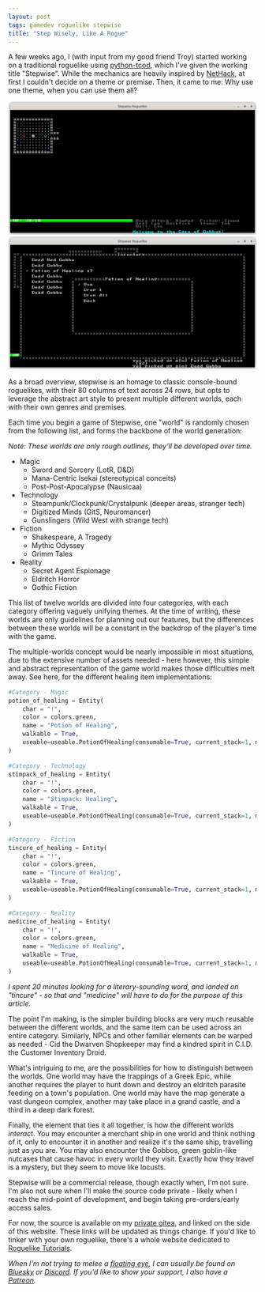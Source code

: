 ```yaml
---
layout: post
tags: gamedev roguelike stepwise
title: "Step Wisely, Like A Rogue"
---
```


A few weeks ago, I (with input from my good friend Troy) started working on a traditional roguelike using [python-tcod](https://github.com/libtcod/python-tcod), which I've given the working title "Stepwise". While the mechanics are heavily inspired by [NetHack](https://makeitbigingames.com/open-source/nethack/), at first I couldn't decide on a theme or premise. Then, it came to me: Why use one theme, when you can use them all?

<!--more-->

![screenshot_01.png](/assets/draft-stepwise/screenshot_01.png)
![screenshot_04.png](/assets/draft-stepwise/screenshot_04.png)

As a broad overview, stepwise is an homage to classic console-bound roguelikes, with their 80 columns of text across 24 rows, but opts to leverage the abstract art style to present multiple different worlds, each with their own genres and premises.

Each time you begin a game of Stepwise, one "world" is randomly chosen from the following list, and forms the backbone of the world generation:

*Note: These worlds are only rough outlines, they'll be developed over time.*

* Magic
  * Sword and Sorcery (LotR, D&D)
  * Mana-Centric Isekai (stereotypical conceits)
  * Post-Post-Apocalypse (Nausicaa)
* Technology
  * Steampunk/Clockpunk/Crystalpunk (deeper areas, stranger tech)
  * Digitized Minds (GitS, Neuromancer)
  * Gunslingers (Wild West with strange tech)
* Fiction
  * Shakespeare, A Tragedy
  * Mythic Odyssey
  * Grimm Tales
* Reality
  * Secret Agent Espionage
  * Eldritch Horror
  * Gothic Fiction

This list of twelve worlds are divided into four categories, with each category offering vaguely unifying themes. At the time of writing, these worlds are only guidelines for planning out our features, but the differences between these worlds will be a constant in the backdrop of the player's time with the game.

The multiple-worlds concept would be nearly impossible in most situations, due to the extensive number of assets needed - here however, this simple and abstract representation of the game world makes those difficulties melt away. See here, for the different healing item implementations:

```python
#Category - Magic
potion_of_healing = Entity(
	char = "!",
	color = colors.green,
	name = "Potion of Healing",
	walkable = True,
    useable=useable.PotionOfHealing(consumable=True, current_stack=1, maximum_stack=255),
)
```

```python
#Category - Technology
stimpack_of_healing = Entity(
	char = "!",
	color = colors.green,
	name = "Stimpack: Healing",
	walkable = True,
    useable=useable.PotionOfHealing(consumable=True, current_stack=1, maximum_stack=255),
)
```

```python
#Category - Fiction
tincure_of_healing = Entity(
	char = "!",
	color = colors.green,
	name = "Tincure of Healing",
	walkable = True,
    useable=useable.PotionOfHealing(consumable=True, current_stack=1, maximum_stack=255),
)
```

```python
#Category - Reality
medicine_of_healing = Entity(
	char = "!",
	color = colors.green,
	name = "Medicine of Healing",
	walkable = True,
    useable=useable.PotionOfHealing(consumable=True, current_stack=1, maximum_stack=255),
)
```

*I spent 20 minutes looking for a literary-sounding word, and landed on "tincure" - so that and "medicine" will have to do for the purpose of this article.*

The point I'm making, is the simpler building blocks are very much reusable between the different worlds, and the same item can be used across an entire category. Similarly, NPCs and other familiar elements can be warped as needed - Cid the Dwarven Shopkeeper may find a kindred spirit in C.I.D. the Customer Inventory Droid.

What's intriguing to me, are the possibilities for how to distinguish between the worlds. One world may have the trappings of a Greek Epic, while another requires the player to hunt down and destroy an eldritch parasite feeding on a town's population. One world may have the map generate a vast dungeon complex, another may take place in a grand castle, and a third in a deep dark forest.

Finally, the element that ties it all together, is how the different worlds *interact*. You may encounter a merchant ship in one world and think nothing of it, only to encounter it in another and realize it's the same ship, travelling just as you are. You may also encounter the Gobbos, green goblin-like nutcases that cause havoc in every world they visit. Exactly how they travel is a mystery, but they seem to move like locusts.

Stepwise will be a commercial release, though exactly when, I'm not sure. I'm also not sure when I'll make the source code private - likely when I reach the mid-point of development, and begin taking pre-orders/early access sales.

For now, the source is available on my [private gitea](https://gitea.krgamestudios.com/Ratstail91/Stepwise), and linked on the side of this website. These links will be updated as things change. If you'd like to tinker with your own roguelike, there's a whole website dedicated to [Roguelike Tutorials](https://rogueliketutorials.com/).

*When I'm not trying to melee a [floating eye](https://shop.wizkids.com/products/d-d-icons-of-the-realms-potato-head-beholder-boxed-miniature), I can usually be found on [Bluesky](https://bsky.app/profile/krgamestudios.bsky.social) or [Discord](https://discord.gg/5KwPFdTBZp). If you'd like to show your support, I also have a [Patreon](https://www.patreon.com/c/krgamestudios).*